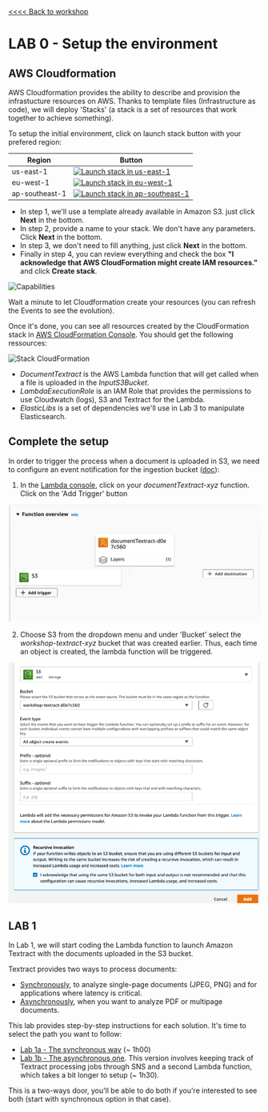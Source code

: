 
[<<<< Back to workshop](../README.md)

# LAB 0 - Setup the environment

## AWS Cloudformation

AWS Cloudformation provides the ability to describe and provision the infrastucture resources on AWS. Thanks to template files (Infrastructure as code), we will deploy 'Stacks' (a stack is a set of resources that work together to achieve something).

To setup the initial environment, click on launch stack button with your prefered region:

Region | Button
------------ | -------------
us-east-1 | [![Launch stack in us-east-1](../images/launch-stack.svg)](https://console.aws.amazon.com/cloudformation/home?region=us-east-1#/stacks/new?stackName=TextractApolloWorkshopStack&templateURL=https://s3.amazonaws.com/aws-textract-workshop-us-east-1/bootstrap/cfn-template.yaml)
eu-west-1 | [![Launch stack in eu-west-1](../images/launch-stack.svg)](https://console.aws.amazon.com/cloudformation/home?region=eu-west-1#/stacks/new?stackName=TextractApolloWorkshopStack&templateURL=https://s3.amazonaws.com/aws-textract-workshop-eu-west-1/bootstrap/cfn-template.yaml)
ap-southeast-1 | [![Launch stack in ap-southeast-1](../images/launch-stack.svg)](https://console.aws.amazon.com/cloudformation/home?region=ap-southeast-1#/stacks/new?stackName=TextractApolloWorkshopStack&templateURL=https://s3.amazonaws.com/aws-textract-workshop-ap-southeast-1/bootstrap/cfn-template.yaml)

- In step 1, we'll use a template already available in Amazon S3. just click **Next** in the bottom.
- In step 2, provide a name to your stack. We don't have any parameters. Click **Next** in the bottom.
- In step 3, we don't need to fill anything, just click **Next** in the bottom.
- Finally in step 4, you can review everything and check the box **"I acknowledge that AWS CloudFormation might create IAM resources."** and click **Create stack**.

![Capabilities](images/cloudformation.png)

Wait a minute to let Cloudformation create your resources (you can refresh the Events to see the evolution).

Once it's done, you can see all resources created by the CloudFormation stack in [AWS CloudFormation Console](https://console.aws.amazon.com/cloudformation/home). You should get the following ressources:

![Stack CloudFormation](images/stack.png)

- *DocumentTextract* is the AWS Lambda function that will get called when a file is uploaded in the *InputS3Bucket*. 
- *LambdaExecutionRole* is an IAM Role that provides the permissions to use Cloudwatch (logs), S3 and Textract for the Lambda.
- *ElasticLibs* is a set of dependencies we'll use in Lab 3 to manipulate Elasticsearch.

## Complete the setup
In order to trigger the process when a document is uploaded in S3, we need to configure an event notification for the ingestion bucket ([doc](https://docs.aws.amazon.com/AmazonS3/latest/user-guide/enable-event-notifications.html)):


1. In the [Lambda console](https://console.aws.amazon.com/lambda/home), click on your *documentTextract-xyz* function. Click on the 'Add Trigger' button

  ![S3 as a trigger for the Lambda function](images/lambda-add-trigger.png)
  
2. Choose S3 from the dropdown menu and under 'Bucket' select the _workshop-textract-xyz_ bucket that was created earlier. Thus, each time an object is created, the lambda function will be triggered. 

![S3 as a trigger for the Lambda function](images/s3-lambda-trigger.png)


## LAB 1
In Lab 1, we will start coding the Lambda function to launch Amazon Textract with the documents uploaded in the S3 bucket.

Textract provides two ways to process documents:
 
 - [Synchronously](https://docs.aws.amazon.com/textract/latest/dg/sync-calling.html), to analyze single-page documents (JPEG, PNG) and for applications where latency is critical. 
 - [Asynchronously](https://docs.aws.amazon.com/textract/latest/dg/api-async.html), when you want to analyze PDF or multipage documents. 

This lab provides step-by-step instructions for each solution. It's time to select the path you want to follow:

- [Lab 1a - The synchronous way](../synchronous/Lab1/README.md) (~ 1h00)
- [Lab 1b - The asynchronous one](../asynchronous/Lab1/README.md).  This version involves keeping track of Textract processing jobs through SNS and a second Lambda function, which takes a bit longer to setup (~ 1h30).

This is a two-ways door, you'll be able to do both if you're interested to see both (start with synchronous option in that case).
